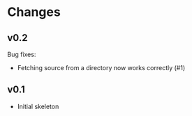 # Changes

## v0.2

Bug fixes:

* Fetching source from a directory now works correctly (#1)

## v0.1

* Initial skeleton
